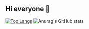 ## Hi everyone 👋

[![Top Langs](https://github-readme-stats.vercel.app/api/top-langs/?username=levprost&layout=donut-vertical&theme=onedark)](https://github.com/levprost/github-readme-stats)
![Anurag's GitHub stats](https://github-readme-stats.vercel.app/api?username=levprost&show_icons=true&theme=onedark)
<!--
**levprost/levprost** is a ✨ _special_ ✨ repository because its `README.md` (this file) appears on your GitHub profile.

Here are some ideas to get you started:

- 🔭 I’m currently working on ...
- 🌱 I’m currently learning ...
- 👯 I’m looking to collaborate on ...
- 🤔 I’m looking for help with ...
- 💬 Ask me about ...
- 📫 How to reach me: ...
- 😄 Pronouns: ...
- ⚡ Fun fact: ...
-->
